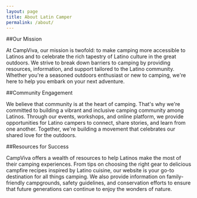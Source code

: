 ```yaml
---
layout: page
title: About Latin Camper
permalink: /about/
---
```


##Our Mission

At CampViva, our mission is twofold: to make camping more accessible to Latinos and to celebrate the rich tapestry of Latino culture in the great outdoors. We strive to break down barriers to camping by providing resources, information, and support tailored to the Latino community. Whether you're a seasoned outdoors enthusiast or new to camping, we're here to help you embark on your next adventure.

##Community Engagement

We believe that community is at the heart of camping. That's why we're committed to building a vibrant and inclusive camping community among Latinos. Through our events, workshops, and online platform, we provide opportunities for Latino campers to connect, share stories, and learn from one another. Together, we're building a movement that celebrates our shared love for the outdoors.

##Resources for Success

CampViva offers a wealth of resources to help Latinos make the most of their camping experiences. From tips on choosing the right gear to delicious campfire recipes inspired by Latino cuisine, our website is your go-to destination for all things camping. We also provide information on family-friendly campgrounds, safety guidelines, and conservation efforts to ensure that future generations can continue to enjoy the wonders of nature.